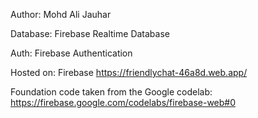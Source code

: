 Author: Mohd Ali Jauhar

Database: Firebase Realtime Database

Auth: Firebase Authentication

Hosted on: Firebase https://friendlychat-46a8d.web.app/ 

Foundation code taken from the Google codelab: https://firebase.google.com/codelabs/firebase-web#0
